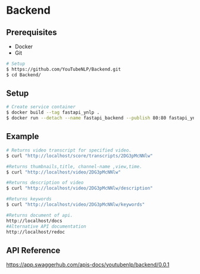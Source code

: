 # Backend


## Prerequisites
- Docker
- Git

```bash
# Setup
$ https://github.com/YouTubeNLP/Backend.git
$ cd Backend/
```

## Setup

```bash
# Create service container
$ docker build --tag fastapi_ynlp .
$ docker run --detach --name fastapi_backend --publish 80:80 fastapi_ynlp
 ```
## Example

```bash
# Returns video transcript for specified video.
$ curl "http://localhost/score/transcripts/2DG3pMcNNlw" 
```

```bash
#Returns thumbnails,title, channel-name ,view,time.
$ curl "http://localhost/video/2DG3pMcNNlw" 
```

```bash
#Returns description of video
$ curl "http://localhost/video/2DG3pMcNNlw/description" 
```

```bash
#Returns keywords 
$ curl "http://localhost/video/2DG3pMcNNlw/keywords" 
```
```bash
#Returns document of api.
http://localhost/docs
#Alternative API documentation
http://localhost/redoc
```
## API Reference
https://app.swaggerhub.com/apis-docs/youtubenlp/backend/0.0.1